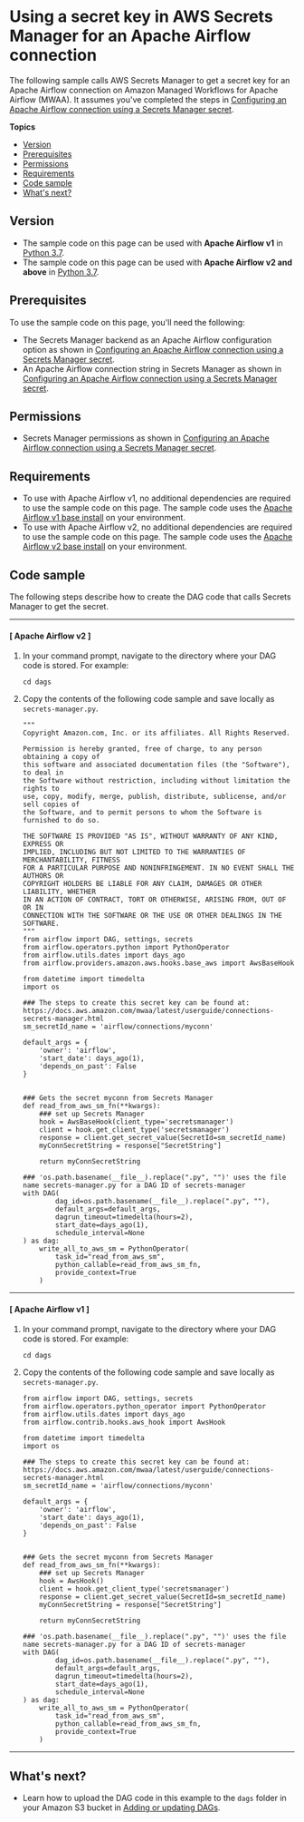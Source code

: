 # Using a secret key in AWS Secrets Manager for an Apache Airflow connection<a name="samples-secrets-manager"></a>

The following sample calls AWS Secrets Manager to get a secret key for an Apache Airflow connection on Amazon Managed Workflows for Apache Airflow \(MWAA\)\. It assumes you've completed the steps in [Configuring an Apache Airflow connection using a Secrets Manager secret](connections-secrets-manager.md)\.

**Topics**
+ [Version](#samples-secrets-manager-version)
+ [Prerequisites](#samples-secrets-manager-prereqs)
+ [Permissions](#samples-secrets-manager-permissions)
+ [Requirements](#samples-hive-dependencies)
+ [Code sample](#samples-secrets-manager-code)
+ [What's next?](#samples-secrets-manager-next-up)

## Version<a name="samples-secrets-manager-version"></a>
+ The sample code on this page can be used with **Apache Airflow v1** in [Python 3\.7](https://www.python.org/dev/peps/pep-0537/)\.
+ The sample code on this page can be used with **Apache Airflow v2 and above** in [Python 3\.7](https://www.python.org/dev/peps/pep-0537/)\.

## Prerequisites<a name="samples-secrets-manager-prereqs"></a>

To use the sample code on this page, you'll need the following:
+ The Secrets Manager backend as an Apache Airflow configuration option as shown in [Configuring an Apache Airflow connection using a Secrets Manager secret](connections-secrets-manager.md)\.
+ An Apache Airflow connection string in Secrets Manager as shown in [Configuring an Apache Airflow connection using a Secrets Manager secret](connections-secrets-manager.md)\.

## Permissions<a name="samples-secrets-manager-permissions"></a>
+ Secrets Manager permissions as shown in [Configuring an Apache Airflow connection using a Secrets Manager secret](connections-secrets-manager.md)\.

## Requirements<a name="samples-hive-dependencies"></a>
+ To use with Apache Airflow v1, no additional dependencies are required to use the sample code on this page\. The sample code uses the [Apache Airflow v1 base install](https://raw.githubusercontent.com/apache/airflow/constraints-1.10.12/constraints-3.7.txt) on your environment\.
+ To use with Apache Airflow v2, no additional dependencies are required to use the sample code on this page\. The sample code uses the [Apache Airflow v2 base install](https://github.com/aws/aws-mwaa-local-runner/blob/main/docker/config/requirements.txt) on your environment\.

## Code sample<a name="samples-secrets-manager-code"></a>

The following steps describe how to create the DAG code that calls Secrets Manager to get the secret\.

------
#### [ Apache Airflow v2 ]

1. In your command prompt, navigate to the directory where your DAG code is stored\. For example:

   ```
   cd dags
   ```

1. Copy the contents of the following code sample and save locally as `secrets-manager.py`\.

   ```
   """
   Copyright Amazon.com, Inc. or its affiliates. All Rights Reserved.
    
   Permission is hereby granted, free of charge, to any person obtaining a copy of
   this software and associated documentation files (the "Software"), to deal in
   the Software without restriction, including without limitation the rights to
   use, copy, modify, merge, publish, distribute, sublicense, and/or sell copies of
   the Software, and to permit persons to whom the Software is furnished to do so.
    
   THE SOFTWARE IS PROVIDED "AS IS", WITHOUT WARRANTY OF ANY KIND, EXPRESS OR
   IMPLIED, INCLUDING BUT NOT LIMITED TO THE WARRANTIES OF MERCHANTABILITY, FITNESS
   FOR A PARTICULAR PURPOSE AND NONINFRINGEMENT. IN NO EVENT SHALL THE AUTHORS OR
   COPYRIGHT HOLDERS BE LIABLE FOR ANY CLAIM, DAMAGES OR OTHER LIABILITY, WHETHER
   IN AN ACTION OF CONTRACT, TORT OR OTHERWISE, ARISING FROM, OUT OF OR IN
   CONNECTION WITH THE SOFTWARE OR THE USE OR OTHER DEALINGS IN THE SOFTWARE.
   """
   from airflow import DAG, settings, secrets
   from airflow.operators.python import PythonOperator
   from airflow.utils.dates import days_ago
   from airflow.providers.amazon.aws.hooks.base_aws import AwsBaseHook
   
   from datetime import timedelta
   import os
   
   ### The steps to create this secret key can be found at: https://docs.aws.amazon.com/mwaa/latest/userguide/connections-secrets-manager.html
   sm_secretId_name = 'airflow/connections/myconn'
   
   default_args = {
       'owner': 'airflow',
       'start_date': days_ago(1),
       'depends_on_past': False
   }
   
   
   ### Gets the secret myconn from Secrets Manager
   def read_from_aws_sm_fn(**kwargs):
       ### set up Secrets Manager
       hook = AwsBaseHook(client_type='secretsmanager')
       client = hook.get_client_type('secretsmanager')
       response = client.get_secret_value(SecretId=sm_secretId_name)
       myConnSecretString = response["SecretString"]
   
       return myConnSecretString
   
   ### 'os.path.basename(__file__).replace(".py", "")' uses the file name secrets-manager.py for a DAG ID of secrets-manager
   with DAG(
           dag_id=os.path.basename(__file__).replace(".py", ""),
           default_args=default_args,
           dagrun_timeout=timedelta(hours=2),
           start_date=days_ago(1),
           schedule_interval=None
   ) as dag:
       write_all_to_aws_sm = PythonOperator(
           task_id="read_from_aws_sm",
           python_callable=read_from_aws_sm_fn,
           provide_context=True
       )
   ```

------
#### [ Apache Airflow v1 ]

1. In your command prompt, navigate to the directory where your DAG code is stored\. For example:

   ```
   cd dags
   ```

1. Copy the contents of the following code sample and save locally as `secrets-manager.py`\.

   ```
   from airflow import DAG, settings, secrets
   from airflow.operators.python_operator import PythonOperator
   from airflow.utils.dates import days_ago
   from airflow.contrib.hooks.aws_hook import AwsHook
   
   from datetime import timedelta
   import os
   
   ### The steps to create this secret key can be found at: https://docs.aws.amazon.com/mwaa/latest/userguide/connections-secrets-manager.html
   sm_secretId_name = 'airflow/connections/myconn'
   
   default_args = {
       'owner': 'airflow',
       'start_date': days_ago(1),
       'depends_on_past': False
   }
   
   
   ### Gets the secret myconn from Secrets Manager
   def read_from_aws_sm_fn(**kwargs):
       ### set up Secrets Manager
       hook = AwsHook()
       client = hook.get_client_type('secretsmanager')
       response = client.get_secret_value(SecretId=sm_secretId_name)
       myConnSecretString = response["SecretString"]
   
       return myConnSecretString
   
   ### 'os.path.basename(__file__).replace(".py", "")' uses the file name secrets-manager.py for a DAG ID of secrets-manager
   with DAG(
           dag_id=os.path.basename(__file__).replace(".py", ""),
           default_args=default_args,
           dagrun_timeout=timedelta(hours=2),
           start_date=days_ago(1),
           schedule_interval=None
   ) as dag:
       write_all_to_aws_sm = PythonOperator(
           task_id="read_from_aws_sm",
           python_callable=read_from_aws_sm_fn,
           provide_context=True
       )
   ```

------

## What's next?<a name="samples-secrets-manager-next-up"></a>
+ Learn how to upload the DAG code in this example to the `dags` folder in your Amazon S3 bucket in [Adding or updating DAGs](configuring-dag-folder.md)\.